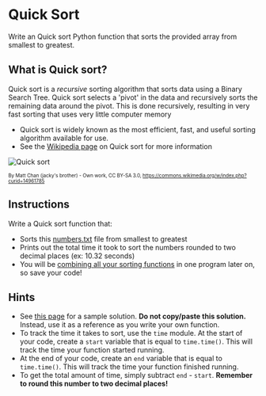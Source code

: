 # Quick Sort
Write an Quick sort Python function that sorts the provided array from smallest to greatest.

## What is Quick sort?
Quick sort is a *recursive* sorting algorithm that sorts data using a Binary Search Tree. Quick sort selects a 'pivot' in the data and recursively sorts the remaining data around the pivot. This is done recursively, resulting in very fast sorting that uses very little computer memory
* Quick sort is widely known as the most efficient, fast, and useful sorting algorithm available for use.
* See the [Wikipedia page](https://en.wikipedia.org/wiki/Quicksort) on Quick sort for more information

![Quick sort](./images/Quick_sort.gif)

<sub><sup>By Matt Chan (jacky&#039;s brother) - Own work, CC BY-SA 3.0, https://commons.wikimedia.org/w/index.php?curid=14961785</sub></sup>

## Instructions
Write a Quick sort function that:
* Sorts this [numbers.txt](./numbers.txt) file from smallest to greatest
* Prints out the total time it took to sort the numbers rounded to two decimal places (ex: 10.32 seconds)
* You will be [combining all your sorting functions](./sorting_algorithms.md) in one program later on, so save your code!

## Hints
* See [this page](https://www.geeksforgeeks.org/Quick-sort/) for a sample solution. **Do not copy/paste this solution.** Instead, use it as a reference as you write your own function.
* To track the time it takes to sort, use the `time` module. At the start of your code, create a `start` variable that is equal to `time.time()`. This will track the time your function started running.
* At the end of your code, create an `end` variable that is equal to `time.time()`. This will track the time your function finished running.
* To get the total amount of time, simply subtract `end` - `start`. **Remember to round this number to two decimal places!**
